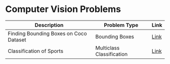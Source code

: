 # Computer Vision Problems
|Description|Problem Type|Link|
|------|--------|---------|
|Finding Bounding Boxes on Coco Dataset|Bounding Boxes|<a href="Coco Anchor Based Bounding Box model">Link</a>|
|Classification of Sports|Multiclass Classification|<a href="SportsClassification">Link</a>|